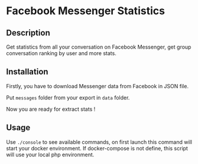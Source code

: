 # Facebook Messenger Statistics

## Description

Get statistics from all your conversation on Facebook Messenger, get group conversation ranking by user and more stats.

## Installation

Firstly, you have to download Messenger data from Facebook in JSON file.

Put `messages` folder from your export in `data` folder.

Now you are ready for extract stats !

## Usage

Use `./console` to see available commands, on first launch this command will start your docker environment.
If docker-compose is not define, this script will use your local php environment.
